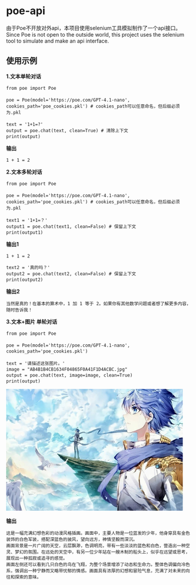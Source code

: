 # poe-api
由于Poe不开放对外api，本项目使用selenium工具模拟制作了一个api接口。   
Since Poe is not open to the outside world, this project uses the selenium tool to simulate and make an api interface.

## 使用示例
**1.文本单轮对话**
```
from poe import Poe

poe = Poe(model='https://poe.com/GPT-4.1-nano', cookies_path='poe_cookies.pkl') # cookies_path可以任意命名，但后缀必须为.pkl

text = '1+1=?'
output = poe.chat(text, clean=True) # 清除上下文
print(output)
```
**输出**
```
1 + 1 = 2
```

**2.文本多轮对话**
```
from poe import Poe

poe = Poe(model='https://poe.com/GPT-4.1-nano', cookies_path='poe_cookies.pkl') # cookies_path可以任意命名，但后缀必须为.pkl

text1 = '1+1=？'
output1 = poe.chat(text1, clean=False) # 保留上下文
print(output1)
```
**输出1**
```
1 + 1 = 2
```

```
text2 = '真的吗？'
output2 = poe.chat(text2, clean=False) # 保留上下文
print(output2)
```
**输出2**
```
当然是真的！在基本的算术中，1 加 1 等于 2。如果你有其他数学问题或者想了解更多内容，随时告诉我！
```


**3.文本+图片 单轮对话**
```
from poe import Poe

poe = Poe(model='https://poe.com/GPT-4.1-nano', cookies_path='poe_cookies.pkl')

text = '请描述这张图片。'
image = "AB4B1B4CB1634F04865F0A41F1D4ACBC.jpg"
output = poe.chat(text, image=image, clean=True)
print(output)
```
<img src="AB4B1B4CB1634F04865F0A41F1D4ACBC.jpg" width="480" height="330">

**输出**
```
这是一幅充满幻想色彩的动漫风格插画。画面中，主要人物是一位蓝发的少年，他身穿具有金色装饰的白色军装，搭配深蓝色的披风，望向远方，神情坚毅而深沉。
画面背景是一片广阔的天空，云层飘渺，色调明亮，带有一些淡淡的蓝色和白色，营造出一种空灵、梦幻的氛围。在远处的天空中，有另一位少年站在一艘木制的船头上，似乎在远望或思考，展现出一种孤寂或追寻的感觉。
画面左侧还可以看到几只白色的鸟在飞翔，为整个场景增添了动态和生命力。整体色调偏向冷色系，强调出一种宁静而又略带忧郁的情感。画面具有浓厚的幻想和冒险气息，充满了对未来的向往和探索的意味。
```
